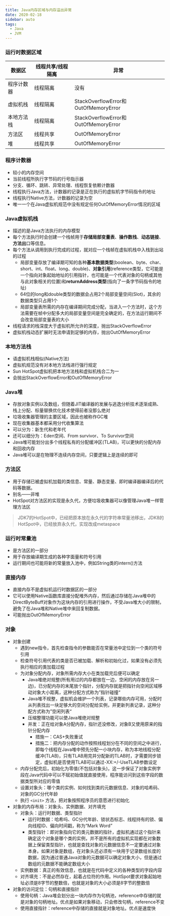 ```yaml
---
title: Java内存区域与内存溢出异常
date: 2020-02-18
sidebar: auto
tags: 
  - Java
  - JVM
---
```




### 运行时数据区域

| 数据区     | 线程共享/线程隔离 | 异常                                 |
| ---------- | ----------------- | ------------------------------------ |
| 程序计数器 | 线程隔离          | 没有                                 |
| 虚拟机栈   | 线程隔离          | StackOverflowError和OutOfMemoryError |
| 本地方法栈 | 线程隔离          | StackOverflowError和OutOfMemoryError |
| 方法区     | 线程共享          | OutOfMemoryError                     |
| 堆         | 线程共享          | OutOfMemoryError                     |

### 程序计数器

- 较小的内存空间
- 当前线程所执行字节码的行号指示器
- 分支、循环、跳转、异常处理、线程恢复依赖计数器
- 线程执行Java方法，计数器的记录是正在执行的虚拟机字节码指令的地址
- 线程执行Native方法，计数器的记录为空
- 唯一一个在Java虚拟机规范中没有规定任何OutOfMemoryError情况的区域

### Java虚拟机栈

- 描述的是Java方法执行的内存模型
- 每个方法执行时会创建一个栈帧用于**存储局部变量表**、**操作数栈**、**动态链接**、**方法出**口等信息。
- 每个方法从调用到执行完成的过程，就对应一个栈帧在虚拟机栈中入栈到出站的过程
  - 局部变量存放了编译期可知的各种**基本数据类型**(boolean、byte、char、short、int、float、long、double)、**对象引用**(reference类型，它可能是一个指向对象起始地址的引用指针，也可能是一个代表对象的句柄或其他与此对象相关的位置)和**returnAddress类型**(指向了一条字节码指令的地址)
  - 64位的long和double类型的数据会占用2个局部变量空间(Slot)，其余的数据类型只占用1个
  - 局部变量表所需的内存在编译期间完成分配，当进入一个方法时，这个方法需要在帧中分配多大的局部变量空间是完全确定的，在方法运行期间不会改变局部变量表的大小
- 线程请求的栈深度大于虚拟机所允许的深度，抛出StackOverflowError
- 虚拟机栈动态扩展时无法申请到足够的内存，抛出OutOfMemoryError

### 本地方法栈

- 语虚拟机栈相似(Native方法)
- 虚拟机规范没有对本地方法栈进行强行规定
- Sun HotSpot虚拟机把本地方法栈和虚拟机栈合二为一
- 会抛出StackOverflowError和OutOfMemoryError

### Java堆

- 存放对象实例以及数组，但随着JIT编译器的发展与逃逸分析技术逐渐成熟、栈上分配、标量替换优化技术使得前者没那么绝对
- 垃圾收集器管理的主要区域，因此也被称作GC堆
- 现在收集器基本都采用分代收集算法
- 可以分为：新生代和老年代
- 还可以细分为：Eden空间、From survivor、To Survivor空间
- Java堆可能划分出多个线程私有的分配缓冲区(TLAB)，可以更快的分配内存和回收内存
- Java堆可以是在物理不连续内存空间，只要逻辑上是连续的即可

### 方法区

- 用于存储已被虚拟机加载的类信息、常量、静态变量、即时编译器编译后的代码等数据。
- 别名——非堆
- HotSpot对方法区的实现是永久代，方便垃圾收集器可以像管理Java堆一样管理方法区

> JDK7的HotSpot中，已经把原本放在永久代的字符串常量池移出，JDK8的HotSpot中，已经放弃永久代，实现改成metaspace

### 运行时常量池

- 是方法区的一部分
- 用于存放编译期生成的各种字面量和符号引用
- 运行期间也可能将新的常量放入池中，例如String类的intern()方法

### 直接内存

- 直接内存不是虚拟机运行时数据区的一部分
- 它可以使用Native函数库直接分配堆外内存，然后通过存储在Java堆中的DirectByteBuff对象作为这块内存的引用进行操作，不受Java堆大小的限制，避免了在Java堆和Native堆中来回复制数据。
- 可能抛出OutOfMemoryError

### 对象

- 对象创建
  - 遇到new指令，首先检查指令的参数能否在常量池中定位到一个类的符号引用
  - 检查符号引用代表的类是否已被加载、解析和初始化过，如果没有必须先执行相应的类加载过程
  - 为对象分配内存，对象所需内存大小在类加载完后便可以确定
    - Java堆绝对规整(所有用过的内存都放在一边，空闲的内存放在另一边)，已分配内存的末尾放个指针，分配内存就是把指针向空闲区域移动对象大小距离，这种分配方式称为”指针碰撞“
    - Java堆不规整，虚拟机会维护一个列表，记录哪些内存可用，分配时从列表找出一块足够大的空间分配给实例，并更新列表记录，这种分配方式称为”空闲列表“
    - 压缩整理功能可以使Java堆绝对规整
    - 并发：正在给对象A分配内存，指针还没修改，对象B又使用原来的指针分配内存
      - 措施一：CAS+失败重试
      - 措施二：把内存分配的动作按照线程划分在不同的空间之中进行，即每个线程在Java堆中预先分配一小块内存，称为本地线程分配缓冲(TLAB)，只有TLAB用完并分配新的TLAB时，才需要同步锁定，虚拟机是否使用TLAB可以通过-XX:+/-UseTLAB参数设定
  - 内存分配完后，初始化为零值(不包括对象头)，这一步保证了对象实例字段在Java代码中可以不赋初始值就直接使用，程序能访问到这些字段的数据类型所对应的零值
  - 设置对象头：哪个类的实例、如何找到类的元数据信息、对象的哈希码、对象的GC分代年龄
  - 执行 `<init>` 方法，把对象按照程序员的意愿进行初始化
- 对象的内存布局：对象头、实例数据、对齐填充
  - 对象头：运行时数据、类型指针
    - 运行时数据：哈希吗、GC分代年龄、锁状态标志、线程持有的锁、偏向线程ID、偏向时间戳，称为“Mark Word”
    - 类型指针：即对象指向它的类元数据的指针，虚拟机通过这个指针来确定这个对象是哪个类的实例，并不是所有的虚拟机实现都在对象数据上保留类型指针，也就是查找对象的元数据信息不一定要通过对象本身。如果对象是数组，在对象头还必须有一块用于记录数组长度的数据，因为通过普通Java对象的元数据可以确定对象大小，但是通过数组的元数据不能确定数组大小
  - 实例数据：真正的有效信息，也就是在代码中定义的各种类型的字段内容
  - 对齐填充：不是必然存在，起着占位符的作用。HotSpot要求对象起始地址必须是8字节的整数倍，也就是对象的大小必须是8字节的整数倍
- 对象的访问定位：句柄和直接指针
  - 使用句柄：Java堆会划分出一块内存作为句柄池，reference中存储的就是对象的句柄地址。优点是如果对象移动，只会修改句柄，reference不变
  - 使用直接指针：reference中存储的直接就是对象地址。优点是速度快

